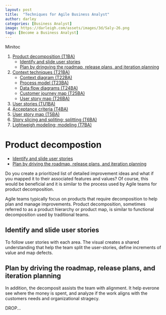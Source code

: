 ```yaml
---
layout: post
title:  "Techniques for Agile Business Analyst"
author: darley
categories: [Business Analyst]
image: https://darleigh.com/assets/images/3d/Saly-26.png
tags: [Become a Business Analyst]
---
```

Minitoc

1. [Product decomposition (T1BA)](#product-decompostion)
   - [Identify and slide user stories](#identify-and-slide-user-stories)
   - [Plan by dringving the roadmap, release plans, and iteration planning](#plan-by-driving-the-roadmap-release-plans-and-iteration-planning)
2. [Context techniques (T21BA)]()
   - [Context diagram (T22BA)]()
   - [Process model (T23BA)]()
   - [Data flow diagrams (T24BA)]()
   - [Customer journey map (T25BA)]()
   - [User story map (T26BA)]()
3. [User stories (TU1BA)]()
4. [Acceptance criteria (T4BA)]()
5. [User story map (T5BA)]()
6. [Story slicing and spliting; splitting (T6BA)]()
7. [Lightweigh modeling; modeling (T7BA)]()

# Product decompostion

- [Identify and slide user stories](#identify-and-slide-user-stories)
- [Plan by driving the roadmap, release plans, and iteration planning](#plan-by-driving-the-roadmap-release-plans-and-iteration-planning)

Do you create a prioritized list of detailed improvement ideas and what if you mapped it to their associated features and values? Of course, this would be beneficial and it is similar to the process used by Agile teams for product decomposition.

Agile teams typically focus on products that require decomposition to help plan and manage improvements. Product decomposition, sometimes referred to as a product hierarchy or product map, is similar to functional decomposition used by traditional teams.

## Identify and slide user stories

To follow user stories with each area. The visual creates a shared understanding that help the team split the user-stories, define increments of value and map defects.

## Plan by driving the roadmap, release plans, and iteration planning

In addition, the decomposit assists the team with alignment. It help everone see where the money is spent, and analyze if the work aligns with the customers needs and organizational stragecy.

DROP...
